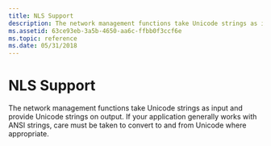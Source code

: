 ```yaml
---
title: NLS Support
description: The network management functions take Unicode strings as input and provide Unicode strings on output. If your application generally works with ANSI strings, care must be taken to convert to and from Unicode where appropriate.
ms.assetid: 63ce93eb-3a5b-4650-aa6c-ffbb0f3ccf6e
ms.topic: reference
ms.date: 05/31/2018
---
```


# NLS Support

The network management functions take Unicode strings as input and provide Unicode strings on output. If your application generally works with ANSI strings, care must be taken to convert to and from Unicode where appropriate.

 

 




